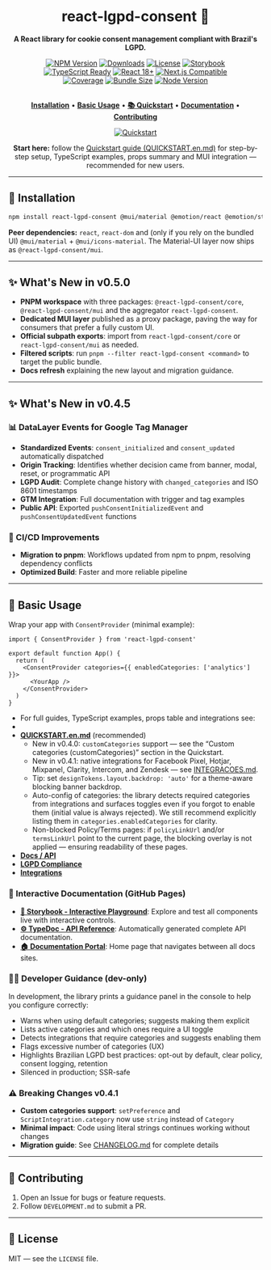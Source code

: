 <div align="center">
  <h1>react-lgpd-consent 🍪</h1>
  <p><strong>A React library for cookie consent management compliant with Brazil's LGPD.</strong></p>

  <div>
    <a href="https://www.npmjs.com/package/react-lgpd-consent"><img src="https://img.shields.io/npm/v/react-lgpd-consent?style=for-the-badge&logo=npm&color=cb3837&logoColor=white" alt="NPM Version"></a>
    <a href="https://www.npmjs.com/package/react-lgpd-consent"><img src="https://img.shields.io/npm/dm/react-lgpd-consent?style=for-the-badge&logo=npm&color=ff6b35&logoColor=white" alt="Downloads"></a>
    <a href="https://github.com/lucianoedipo/react-lgpd-consent/blob/main/LICENSE"><img src="https://img.shields.io/npm/l/react-lgpd-consent?style=for-the-badge&color=green&logoColor=white" alt="License"></a>
  <a href="https://lucianoedipo.github.io/react-lgpd-consent/storybook/"><img src="https://img.shields.io/badge/Storybook-Playground-ff4785?style=for-the-badge&logo=storybook&logoColor=white" alt="Storybook"></a>
  </div>

  <div>
    <a href="https://www.typescriptlang.org/"><img src="https://img.shields.io/badge/TypeScript-Ready-3178c6?style=for-the-badge&logo=typescript&logoColor=white" alt="TypeScript Ready"></a>
    <a href="https://reactjs.org/"><img src="https://img.shields.io/badge/React-18+-61dafb?style=for-the-badge&logo=react&logoColor=white" alt="React 18+"></a>
    <a href="https://nextjs.org/"><img src="https://img.shields.io/badge/Next.js-Compatible-000000?style=for-the-badge&logo=next.js&logoColor=white" alt="Next.js Compatible"></a>
  </div>

  <div>
    <a href="https://codecov.io/gh/lucianoedipo/react-lgpd-consent"><img src="https://img.shields.io/codecov/c/github/lucianoedipo/react-lgpd-consent?style=for-the-badge&logo=codecov&logoColor=white" alt="Coverage"></a>
    <a href="https://bundlephobia.com/package/react-lgpd-consent"><img src="https://img.shields.io/bundlephobia/minzip/react-lgpd-consent?style=for-the-badge&logo=webpack&logoColor=white" alt="Bundle Size"></a>
    <a href="https://nodejs.org"><img src="https://img.shields.io/node/v/react-lgpd-consent?style=for-the-badge&logo=node.js&logoColor=white" alt="Node Version"></a>
  </div>

  <br />

  <p>
    <a href="#installation"><strong>Installation</strong></a> •
    <a href="#basic-usage"><strong>Basic Usage</strong></a> •
    <a href="./QUICKSTART.md"><strong>📚 Quickstart</strong></a> •
    <a href="#documentation"><strong>Documentation</strong></a> •
    <a href="#contributing"><strong>Contributing</strong></a>
  </p>

  <p align="center">
  <a href="./QUICKSTART.en.md"><img src="https://img.shields.io/badge/Quickstart-Get%20Started-blue?style=for-the-badge&logo=book" alt="Quickstart"></a>
  </p>

  <p align="center"><strong>Start here:</strong> follow the <a href="./QUICKSTART.en.md">Quickstart guide (QUICKSTART.en.md)</a> for step-by-step setup, TypeScript examples, props summary and MUI integration — recommended for new users.</p>
</div>

---

## 🚀 Installation

```bash
npm install react-lgpd-consent @mui/material @emotion/react @emotion/styled js-cookie
```

**Peer dependencies:** `react`, `react-dom` and (only if you rely on the bundled UI) `@mui/material` + `@mui/icons-material`. The Material-UI layer now ships as `@react-lgpd-consent/mui`.

---

## ✨ What's New in v0.5.0

- **PNPM workspace** with three packages: `@react-lgpd-consent/core`, `@react-lgpd-consent/mui` and the aggregator `react-lgpd-consent`.
- **Dedicated MUI layer** published as a proxy package, paving the way for consumers that prefer a fully custom UI.
- **Official subpath exports**: import from `react-lgpd-consent/core` or `react-lgpd-consent/mui` as needed.
- **Filtered scripts**: run `pnpm --filter react-lgpd-consent <command>` to target the public bundle.
- **Docs refresh** explaining the new layout and migration guidance.

---

## ✨ What's New in v0.4.5

### 📊 DataLayer Events for Google Tag Manager
- **Standardized Events**: `consent_initialized` and `consent_updated` automatically dispatched
- **Origin Tracking**: Identifies whether decision came from banner, modal, reset, or programmatic API
- **LGPD Audit**: Complete change history with `changed_categories` and ISO 8601 timestamps
- **GTM Integration**: Full documentation with trigger and tag examples
- **Public API**: Exported `pushConsentInitializedEvent` and `pushConsentUpdatedEvent` functions

### 🔧 CI/CD Improvements
- **Migration to pnpm**: Workflows updated from npm to pnpm, resolving dependency conflicts
- **Optimized Build**: Faster and more reliable pipeline

---

## 📖 Basic Usage

Wrap your app with `ConsentProvider` (minimal example):

```tsx
import { ConsentProvider } from 'react-lgpd-consent'

export default function App() {
  return (
    <ConsentProvider categories={{ enabledCategories: ['analytics'] }}>
      <YourApp />
    </ConsentProvider>
  )
}
```

- For full guides, TypeScript examples, props table and integrations see:
-
- **[QUICKSTART.en.md](./QUICKSTART.en.md)** (recommended)
  - New in v0.4.0: `customCategories` support — see the “Custom categories (customCategories)” section in the Quickstart.
  - New in v0.4.1: native integrations for Facebook Pixel, Hotjar, Mixpanel, Clarity, Intercom, and Zendesk — see [INTEGRACOES.md](./INTEGRACOES.md).
  - Tip: set `designTokens.layout.backdrop: 'auto'` for a theme-aware blocking banner backdrop.
  - Auto-config of categories: the library detects required categories from integrations and surfaces toggles even if you forgot to enable them (initial value is always rejected). We still recommend explicitly listing them in `categories.enabledCategories` for clarity.
  - Non-blocked Policy/Terms pages: if `policyLinkUrl` and/or `termsLinkUrl` point to the current page, the blocking overlay is not applied — ensuring readability of these pages.
- **[Docs / API](./API.md)**
- **[LGPD Compliance](./CONFORMIDADE.md)**
- **[Integrations](./INTEGRACOES.md)**

### 🎨 Interactive Documentation (GitHub Pages)
- **[📖 Storybook - Interactive Playground](https://lucianoedipo.github.io/react-lgpd-consent/storybook/)**: Explore and test all components live with interactive controls.
- **[⚙️ TypeDoc - API Reference](https://lucianoedipo.github.io/react-lgpd-consent/docs/)**: Automatically generated complete API documentation.
- **[🏠 Documentation Portal](https://lucianoedipo.github.io/react-lgpd-consent/)**: Home page that navigates between all docs sites.

### 🧑‍🏫 Developer Guidance (dev-only)

In development, the library prints a guidance panel in the console to help you configure correctly:
- Warns when using default categories; suggests making them explicit
- Lists active categories and which ones require a UI toggle
- Detects integrations that require categories and suggests enabling them
- Flags excessive number of categories (UX)
- Highlights Brazilian LGPD best practices: opt-out by default, clear policy, consent logging, retention
- Silenced in production; SSR-safe

### ⚠️ Breaking Changes v0.4.1
- **Custom categories support**: `setPreference` and `ScriptIntegration.category` now use `string` instead of `Category`
- **Minimal impact**: Code using literal strings continues working without changes
- **Migration guide**: See [CHANGELOG.md](./CHANGELOG.md) for complete details

---

## 🤝 Contributing

1. Open an Issue for bugs or feature requests.
2. Follow `DEVELOPMENT.md` to submit a PR.

---

## 📄 License

MIT — see the `LICENSE` file.
